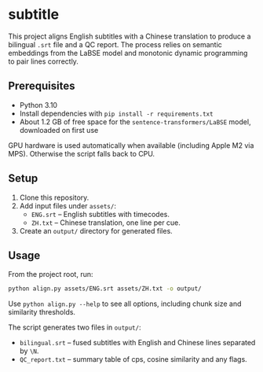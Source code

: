 # subtitle

This project aligns English subtitles with a Chinese translation to produce a bilingual `.srt` file and a QC report. The process relies on semantic embeddings from the LaBSE model and monotonic dynamic programming to pair lines correctly.

## Prerequisites

- Python 3.10
- Install dependencies with `pip install -r requirements.txt`
- About 1.2 GB of free space for the `sentence-transformers/LaBSE` model, downloaded on first use

GPU hardware is used automatically when available (including Apple M2 via MPS). Otherwise the script falls back to CPU.

## Setup

1. Clone this repository.
2. Add input files under `assets/`:
   - `ENG.srt` – English subtitles with timecodes.
   - `ZH.txt` – Chinese translation, one line per cue.
3. Create an `output/` directory for generated files.

## Usage

From the project root, run:

```bash
python align.py assets/ENG.srt assets/ZH.txt -o output/
```

Use `python align.py --help` to see all options, including chunk size and similarity thresholds.

The script generates two files in `output/`:

- `bilingual.srt` – fused subtitles with English and Chinese lines separated by `\N`.
- `QC_report.txt` – summary table of cps, cosine similarity and any flags.
